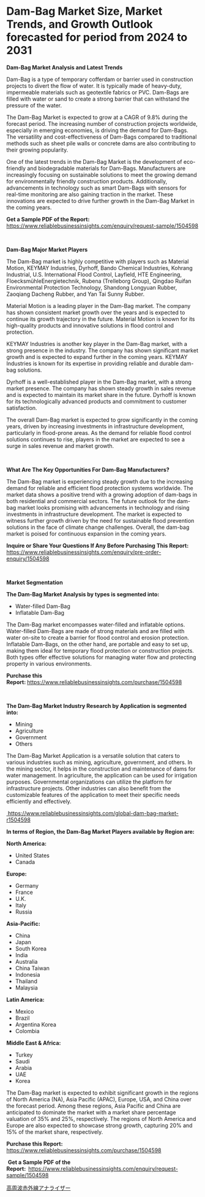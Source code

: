 <p><h1>Dam-Bag Market Size, Market Trends, and Growth Outlook forecasted for period from 2024 to 2031</h1></p><p><strong>Dam-Bag Market Analysis and Latest Trends</strong></p>
<p><p>Dam-Bag is a type of temporary cofferdam or barrier used in construction projects to divert the flow of water. It is typically made of heavy-duty, impermeable materials such as geotextile fabrics or PVC. Dam-Bags are filled with water or sand to create a strong barrier that can withstand the pressure of the water.</p><p>The Dam-Bag Market is expected to grow at a CAGR of 9.8% during the forecast period. The increasing number of construction projects worldwide, especially in emerging economies, is driving the demand for Dam-Bags. The versatility and cost-effectiveness of Dam-Bags compared to traditional methods such as sheet pile walls or concrete dams are also contributing to their growing popularity.</p><p>One of the latest trends in the Dam-Bag Market is the development of eco-friendly and biodegradable materials for Dam-Bags. Manufacturers are increasingly focusing on sustainable solutions to meet the growing demand for environmentally friendly construction products. Additionally, advancements in technology such as smart Dam-Bags with sensors for real-time monitoring are also gaining traction in the market. These innovations are expected to drive further growth in the Dam-Bag Market in the coming years.</p></p>
<p><strong>Get a Sample PDF of the Report:&nbsp;</strong> <a href="https://www.reliablebusinessinsights.com/enquiry/request-sample/1504598">https://www.reliablebusinessinsights.com/enquiry/request-sample/1504598</a></p>
<p>&nbsp;</p>
<p><strong>Dam-Bag Major Market Players</strong></p>
<p><p>The Dam-Bag market is highly competitive with players such as Material Motion, KEYMAY Industries, Dyrhoff, Bando Chemical Industries, Kohrang Industrial, U.S. International Flood Control, Layfield, HTE Engineering, FloecksmühleEnergietechnik, Rubena (Trelleborg Group), Qingdao Ruifan Environmental Protection Technology, Shandong Longyuan Rubber, Zaoqiang Dacheng Rubber, and Yan Tai Sunny Rubber.</p><p>Material Motion is a leading player in the Dam-Bag market. The company has shown consistent market growth over the years and is expected to continue its growth trajectory in the future. Material Motion is known for its high-quality products and innovative solutions in flood control and protection.</p><p>KEYMAY Industries is another key player in the Dam-Bag market, with a strong presence in the industry. The company has shown significant market growth and is expected to expand further in the coming years. KEYMAY Industries is known for its expertise in providing reliable and durable dam-bag solutions.</p><p>Dyrhoff is a well-established player in the Dam-Bag market, with a strong market presence. The company has shown steady growth in sales revenue and is expected to maintain its market share in the future. Dyrhoff is known for its technologically advanced products and commitment to customer satisfaction.</p><p>The overall Dam-Bag market is expected to grow significantly in the coming years, driven by increasing investments in infrastructure development, particularly in flood-prone areas. As the demand for reliable flood control solutions continues to rise, players in the market are expected to see a surge in sales revenue and market growth.</p></p>
<p>&nbsp;</p>
<p><strong>What Are The Key Opportunities For Dam-Bag Manufacturers?</strong></p>
<p><p>The Dam-Bag market is experiencing steady growth due to the increasing demand for reliable and efficient flood protection systems worldwide. The market data shows a positive trend with a growing adoption of dam-bags in both residential and commercial sectors. The future outlook for the dam-bag market looks promising with advancements in technology and rising investments in infrastructure development. The market is expected to witness further growth driven by the need for sustainable flood prevention solutions in the face of climate change challenges. Overall, the dam-bag market is poised for continuous expansion in the coming years.</p></p>
<p><strong>Inquire or Share Your Questions If Any Before Purchasing This Report:</strong> <a href="https://www.reliablebusinessinsights.com/enquiry/pre-order-enquiry/1504598">https://www.reliablebusinessinsights.com/enquiry/pre-order-enquiry/1504598</a></p>
<p>&nbsp;</p>
<p><strong>Market Segmentation</strong></p>
<p><strong>The Dam-Bag Market Analysis by types is segmented into:</strong></p>
<p><ul><li>Water-filled Dam-Bag</li><li>Inflatable Dam-Bag</li></ul></p>
<p><p>The Dam-Bag market encompasses water-filled and inflatable options. Water-filled Dam-Bags are made of strong materials and are filled with water on-site to create a barrier for flood control and erosion protection. Inflatable Dam-Bags, on the other hand, are portable and easy to set up, making them ideal for temporary flood protection or construction projects. Both types offer effective solutions for managing water flow and protecting property in various environments.</p></p>
<p><strong>Purchase this Report:&nbsp;</strong><a href="https://www.reliablebusinessinsights.com/purchase/1504598">https://www.reliablebusinessinsights.com/purchase/1504598</a></p>
<p>&nbsp;</p>
<p><strong>The Dam-Bag Market Industry Research by Application is segmented into:</strong></p>
<p><ul><li>Mining</li><li>Agriculture</li><li>Government</li><li>Others</li></ul></p>
<p><p>The Dam-Bag Market Application is a versatile solution that caters to various industries such as mining, agriculture, government, and others. In the mining sector, it helps in the construction and maintenance of dams for water management. In agriculture, the application can be used for irrigation purposes. Governmental organizations can utilize the platform for infrastructure projects. Other industries can also benefit from the customizable features of the application to meet their specific needs efficiently and effectively.</p></p>
<p><a href="https://www.reliablebusinessinsights.com/global-dam-bag-market-r1504598">&nbsp;https://www.reliablebusinessinsights.com/global-dam-bag-market-r1504598</a></p>
<p><strong>In terms of Region, the Dam-Bag Market Players available by Region are:</strong></p>
<p>
    <p> <strong> North America: </strong>
        <ul>
            <li>United States</li>
            <li>Canada</li>
        </ul>
        </p> 
    <p> <strong> Europe: </strong>
        <ul>
            <li>Germany</li>
            <li>France</li>
            <li>U.K.</li>
            <li>Italy</li>
            <li>Russia</li>
        </ul>
        </p> 
    <p> <strong> Asia-Pacific: </strong>
        <ul>
            <li>China</li>
            <li>Japan</li>
            <li>South Korea</li>
            <li>India</li>
            <li>Australia</li>
            <li>China Taiwan</li>
            <li>Indonesia</li>
            <li>Thailand</li>
            <li>Malaysia</li>
        </ul>
        </p> 
    <p> <strong> Latin America: </strong>
        <ul>
            <li>Mexico</li>
            <li>Brazil</li>
            <li>Argentina Korea</li>
            <li>Colombia</li>
        </ul>
        </p> 
    <p> <strong> Middle East & Africa: </strong>
        <ul>
            <li>Turkey</li>
            <li>Saudi</li>
            <li>Arabia</li>
            <li>UAE</li>
            <li>Korea</li>
        </ul>
    </p>
    </p>
<p><p>The Dam-Bag market is expected to exhibit significant growth in the regions of North America (NA), Asia Pacific (APAC), Europe, USA, and China over the forecast period. Among these regions, Asia Pacific and China are anticipated to dominate the market with a market share percentage valuation of 35% and 25%, respectively. The regions of North America and Europe are also expected to showcase strong growth, capturing 20% and 15% of the market share, respectively.</p></p>
<p><strong>Purchase this Report: </strong><a href="https://www.reliablebusinessinsights.com/purchase/1504598">https://www.reliablebusinessinsights.com/purchase/1504598</a></p>
<p>&nbsp;<strong>Get a Sample PDF of the Report:&nbsp;&nbsp;</strong><a href="https://www.reliablebusinessinsights.com/enquiry/request-sample/1504598">https://www.reliablebusinessinsights.com/enquiry/request-sample/1504598</a></p>
<p><strong></strong></p>
<p><p><a href="https://github.com/nxboeu02965442/Market-Research-Report-List-2/blob/main/687726095111.md">高周波赤外線アナライザー</a></p></p>